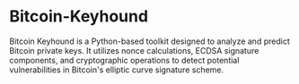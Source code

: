 # Bitcoin-Keyhound
Bitcoin Keyhound is a Python-based toolkit designed to analyze and predict Bitcoin private keys. It utilizes nonce calculations, ECDSA signature components, and cryptographic operations to detect potential vulnerabilities in Bitcoin's elliptic curve signature scheme. 

